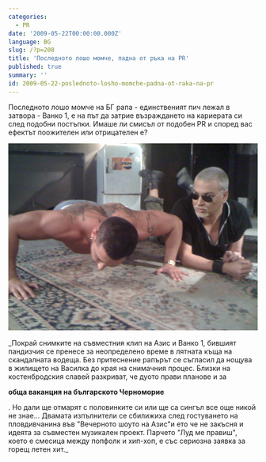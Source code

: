 ```yaml
---
categories:
  - PR
date: '2009-05-22T00:00:00.000Z'
language: BG
slug: /?p=208
title: 'Последното лошо момче, падна от ръка на PR'
published: true
summary: ''
id: 2009-05-22-poslednoto-losho-momche-padna-ot-raka-na-pr
---
```


Последното лошо момче на БГ рапа - единственият пич лежал в затвора - Ванко 1, е на път да затрие възраждането на кариерата си след подобни постъпки. Имаше ли смисъл от подобен PR и според вас ефектът поожителен или отрицателен е? 

![vasilvanko-1](https://raw.githubusercontent.com/kirilchristov/blog_images/main/2009/05/vasilvanko-1.jpg)

 _Покрай снимките на съвместния клип на Азис и Ванко 1, бившият пандизчия се пренесе за неопределено време в лятната къща на скандалната водеща. Без притеснение рапърът се съгласил да нощува в жилището на Василка до края на снимачния процес. Близки на костенбродския славей разкриват, че дуото прави планове и за 

**обща ваканция на българското Черноморие**

. Но дали ще отмарят с половинките си или ще са сингъл все още никой не знае... Двамата изпълнители се сбилижиха след гостуването на пловдивчанина във "Вечерното шоуто на Азис"и ето че не закъсня и идеята за съвместен музикален проект. Парчето "Луд ме правиш", което е смесица между попфолк и хип-хоп, е със сериозна заявка за горещ летен хит._
